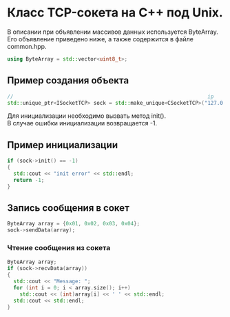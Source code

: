 # **Класс TCP-сокета на C++ под Unix.**

В описании при объявлении массивов данных используется ByteArray.  
Его объявление приведено ниже, а также содержится в файле common.hpp.

```C++
using ByteArray = std::vector<uint8_t>;
```

## Пример создания объекта

```C++
//                                                               ip          порт               тип
std::unique_ptr<ISocketTCP> sock = std::make_unique<CSocketTCP>("127.0.0.1", 42069, SocketType::Server);
```

Для инициализации необходимо вызвать метод init().  
В случае ошибки инициализации возвращается -1.

## Пример инициализации

```C++
if (sock->init() == -1)
{
  std::cout << "init error" << std::endl;
  return -1;
}
```

## Запись сообщения в сокет

```C++
ByteArray array = {0x01, 0x02, 0x03, 0x04};
sock->sendData(array);
```

### Чтение сообщения из сокета

```C++
ByteArray array;
if (sock->recvData(array))
{
  std::cout << "Message: ";
  for (int i = 0; i < array.size(); i++)
    std::cout << (int)array[i] << ' ' << std::endl;
  std::cout << std::endl;
}
```
